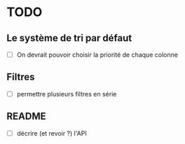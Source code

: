 
TODO
====

## Le système de tri par défaut

- [ ] On devrait pouvoir choisir la priorité de chaque colonne

## Filtres

- [ ] permettre plusieurs filtres en série

## README

- [ ] décrire (et revoir ?) l'API
